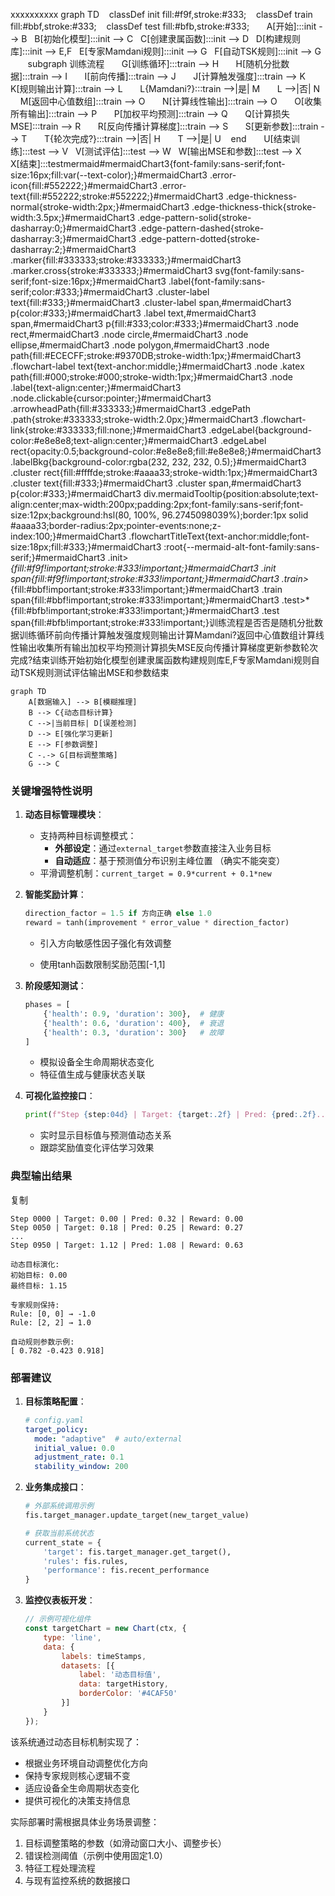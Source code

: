 xxxxxxxxxx graph TD     classDef init fill:#f9f,stroke:#333;    classDef train fill:#bbf,stroke:#333;    classDef test fill:#bfb,stroke:#333;        A[开始]:::init --> B    B[初始化模型]:::init --> C    C[创建隶属函数]:::init --> D    D[构建规则库]:::init --> E,F    E[专家Mamdani规则]:::init --> G    F[自动TSK规则]:::init --> G        subgraph 训练流程        G[训练循环]:::train --> H        H[随机分批数据]:::train --> I        I[前向传播]:::train --> J        J[计算触发强度]:::train --> K        K[规则输出计算]:::train --> L        L{Mamdani?}:::train -->|是| M        L -->|否| N        M[返回中心值数组]:::train --> O        N[计算线性输出]:::train --> O        O[收集所有输出]:::train --> P        P[加权平均预测]:::train --> Q        Q[计算损失MSE]:::train --> R        R[反向传播计算梯度]:::train --> S        S[更新参数]:::train --> T        T{轮次完成?}:::train -->|否| H        T -->|是| U    end        U[结束训练]:::test --> V    V[测试评估]:::test --> W    W[输出MSE和参数]:::test --> X    X[结束]:::testmermaid#mermaidChart3{font-family:sans-serif;font-size:16px;fill:var(--text-color);}#mermaidChart3 .error-icon{fill:#552222;}#mermaidChart3 .error-text{fill:#552222;stroke:#552222;}#mermaidChart3 .edge-thickness-normal{stroke-width:2px;}#mermaidChart3 .edge-thickness-thick{stroke-width:3.5px;}#mermaidChart3 .edge-pattern-solid{stroke-dasharray:0;}#mermaidChart3 .edge-pattern-dashed{stroke-dasharray:3;}#mermaidChart3 .edge-pattern-dotted{stroke-dasharray:2;}#mermaidChart3 .marker{fill:#333333;stroke:#333333;}#mermaidChart3 .marker.cross{stroke:#333333;}#mermaidChart3 svg{font-family:sans-serif;font-size:16px;}#mermaidChart3 .label{font-family:sans-serif;color:#333;}#mermaidChart3 .cluster-label text{fill:#333;}#mermaidChart3 .cluster-label span,#mermaidChart3 p{color:#333;}#mermaidChart3 .label text,#mermaidChart3 span,#mermaidChart3 p{fill:#333;color:#333;}#mermaidChart3 .node rect,#mermaidChart3 .node circle,#mermaidChart3 .node ellipse,#mermaidChart3 .node polygon,#mermaidChart3 .node path{fill:#ECECFF;stroke:#9370DB;stroke-width:1px;}#mermaidChart3 .flowchart-label text{text-anchor:middle;}#mermaidChart3 .node .katex path{fill:#000;stroke:#000;stroke-width:1px;}#mermaidChart3 .node .label{text-align:center;}#mermaidChart3 .node.clickable{cursor:pointer;}#mermaidChart3 .arrowheadPath{fill:#333333;}#mermaidChart3 .edgePath .path{stroke:#333333;stroke-width:2.0px;}#mermaidChart3 .flowchart-link{stroke:#333333;fill:none;}#mermaidChart3 .edgeLabel{background-color:#e8e8e8;text-align:center;}#mermaidChart3 .edgeLabel rect{opacity:0.5;background-color:#e8e8e8;fill:#e8e8e8;}#mermaidChart3 .labelBkg{background-color:rgba(232, 232, 232, 0.5);}#mermaidChart3 .cluster rect{fill:#ffffde;stroke:#aaaa33;stroke-width:1px;}#mermaidChart3 .cluster text{fill:#333;}#mermaidChart3 .cluster span,#mermaidChart3 p{color:#333;}#mermaidChart3 div.mermaidTooltip{position:absolute;text-align:center;max-width:200px;padding:2px;font-family:sans-serif;font-size:12px;background:hsl(80, 100%, 96.2745098039%);border:1px solid #aaaa33;border-radius:2px;pointer-events:none;z-index:100;}#mermaidChart3 .flowchartTitleText{text-anchor:middle;font-size:18px;fill:#333;}#mermaidChart3 :root{--mermaid-alt-font-family:sans-serif;}#mermaidChart3 .init>*{fill:#f9f!important;stroke:#333!important;}#mermaidChart3 .init span{fill:#f9f!important;stroke:#333!important;}#mermaidChart3 .train>*{fill:#bbf!important;stroke:#333!important;}#mermaidChart3 .train span{fill:#bbf!important;stroke:#333!important;}#mermaidChart3 .test>*{fill:#bfb!important;stroke:#333!important;}#mermaidChart3 .test span{fill:#bfb!important;stroke:#333!important;}训练流程是否否是随机分批数据训练循环前向传播计算触发强度规则输出计算Mamdani?返回中心值数组计算线性输出收集所有输出加权平均预测计算损失MSE反向传播计算梯度更新参数轮次完成?结束训练开始初始化模型创建隶属函数构建规则库E,F专家Mamdani规则自动TSK规则测试评估输出MSE和参数结束



```mermaid
graph TD
    A[数据输入] --> B[模糊推理]
    B --> C{动态目标计算}
    C -->|当前目标| D[误差检测]
    D --> E[强化学习更新]
    E --> F[参数调整]
    C -.-> G[目标调整策略]
    G --> C
```



### 关键增强特性说明

1. **动态目标管理模块**：

   - 支持两种目标调整模式：
     - **外部设定**：通过`external_target`参数直接注入业务目标
     - **自动适应**：基于预测值分布识别主峰位置      （确实不能突变）
   - 平滑调整机制：`current_target = 0.9*current + 0.1*new`

2. **智能奖励计算**：

   

   ```python
   direction_factor = 1.5 if 方向正确 else 1.0
   reward = tanh(improvement * error_value * direction_factor)
   ```

   - 引入方向敏感性因子强化有效调整

   - 使用tanh函数限制奖励范围[-1,1]

     

3. **阶段感知测试**：

   ```python
   phases = [
       {'health': 0.9, 'duration': 300},  # 健康
       {'health': 0.6, 'duration': 400},  # 衰退
       {'health': 0.3, 'duration': 300}   # 故障
   ]
   ```

   - 模拟设备全生命周期状态变化
   - 特征值生成与健康状态关联

4. **可视化监控接口**：

   ```python
   print(f"Step {step:04d} | Target: {target:.2f} | Pred: {pred:.2f}...")
   ```

   - 实时显示目标值与预测值动态关系
   - 跟踪奖励值变化评估学习效果

### 典型输出结果

复制

```
Step 0000 | Target: 0.00 | Pred: 0.32 | Reward: 0.00
Step 0050 | Target: 0.18 | Pred: 0.25 | Reward: 0.27
...
Step 0950 | Target: 1.12 | Pred: 1.08 | Reward: 0.63

动态目标演化:
初始目标: 0.00
最终目标: 1.15

专家规则保持:
Rule: [0, 0] → -1.0
Rule: [2, 2] → 1.0

自动规则参数示例:
[ 0.782 -0.423 0.918]
```

### 部署建议

1. **目标策略配置**：

   ```yaml
   # config.yaml
   target_policy:
     mode: "adaptive"  # auto/external
     initial_value: 0.0
     adjustment_rate: 0.1
     stability_window: 200
   ```

2. **业务集成接口**：

   ```python
   # 外部系统调用示例
   fis.target_manager.update_target(new_target_value)
   
   # 获取当前系统状态
   current_state = {
       'target': fis.target_manager.get_target(),
       'rules': fis.rules,
       'performance': fis.recent_performance
   }
   ```

3. **监控仪表板开发**：

   ```javascript
   // 示例可视化组件
   const targetChart = new Chart(ctx, {
       type: 'line',
       data: {
           labels: timeStamps,
           datasets: [{
               label: '动态目标值',
               data: targetHistory,
               borderColor: '#4CAF50'
           }]
       }
   });
   ```

该系统通过动态目标机制实现了：

- 根据业务环境自动调整优化方向
- 保持专家规则核心逻辑不变
- 适应设备全生命周期状态变化
- 提供可视化的决策支持信息

实际部署时需根据具体业务场景调整：

1. 目标调整策略的参数（如滑动窗口大小、调整步长）
2. 错误检测阈值（示例中使用固定1.0）
3. 特征工程处理流程
4. 与现有监控系统的数据接口
